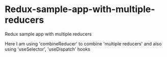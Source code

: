 # Redux-sample-app-with-multiple-reducers
Redux sample app with multiple reducers

Here I am using 'combineReducer' to combine 'multiple reducers' and also using 'useSelector', 'useDispatch' hooks
